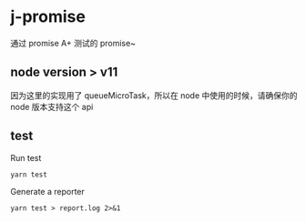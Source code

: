 # j-promise

通过 promise A+ 测试的 promise~

## node version > v11

因为这里的实现用了 queueMicroTask，所以在 node 中使用的时候，请确保你的 node 版本支持这个 api

## test

Run test

```
yarn test
```

Generate a reporter

```
yarn test > report.log 2>&1
```
